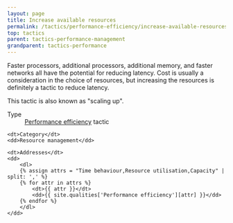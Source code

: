 ```yaml
---
layout: page
title: Increase available resources
permalink: /tactics/performance-efficiency/increase-available-resources/
top: tactics
parent: tactics-performance-management
grandparent: tactics-performance
---
```


Faster processors, additional processors, additional memory, and faster networks all have the potential for reducing latency. Cost is usually a consideration
in the choice of resources, but increasing the resources is definitely a tactic to reduce latency.

This tactic is also known as "scaling up".

<dl>
    <dt>Type</dt>
    <dd><a href="{{ '/quality/performance-efficiency/' | relative_url }}">Performance efficiency</a> tactic</dd>
    
    <dt>Category</dt>
    <dd>Resource management</dd>
    
    <dt>Addresses</dt>
    <dd>
        <dl>
        {% assign attrs = "Time behaviour,Resource utilisation,Capacity" | split: ',' %}
        {% for attr in attrs %}
            <dt>{{ attr }}</dt>
            <dd>{{ site.qualities['Performance efficiency'][attr] }}</dd>
        {% endfor %}
        </dl>
    </dd>
</dl>

